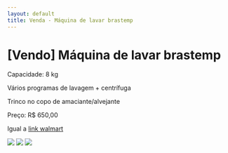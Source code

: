 ```yaml
---
layout: default
title: Venda - Máquina de lavar brastemp
---
```

<div class="page-content wc-container">
  <h1>[Vendo] Máquina de lavar brastemp</h1>  
   <p>Capacidade: 8 kg</p>
   <p>Vários programas de lavagem + centrífuga</p>
   <p>Trinco no copo de amaciante/alvejante</p>
   <p>Preço: R$ 650,00</p>
   <p>Igual a <a href="http://www.walmart.com.br/produto/Eletrodomesticos/Ate-10-Kg/Brastemp/232969-Lavadora-de-Roupas-8-kg-Clean-Brastemp---BWB08A"> link walmart</a></p>
    <img src="{{ site.baseurl }}/assets/images/vendas/lavar1.jpg" class="img-resposive">
    <img src="{{ site.baseurl }}/assets/images/vendas/lavar2.jpg" class="img-resposive">
    <img src="{{ site.baseurl }}/assets/images/vendas/lavar3.jpg" class="img-resposive">
</div>
